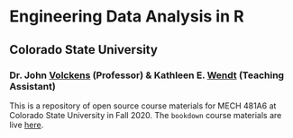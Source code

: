 # Engineering Data Analysis in R

## Colorado State University

### Dr. John [Volckens](https://www.engr.colostate.edu/me/faculty/dr-john-volckens/) (Professor) & Kathleen E. [Wendt](https://github.com/wendtke) (Teaching Assistant)

This is a repository of open source course materials for MECH 481A6 at Colorado State University in Fall 2020. The `bookdown` course materials are live [here](https://smogdr.github.io/edar_coursebook/).
